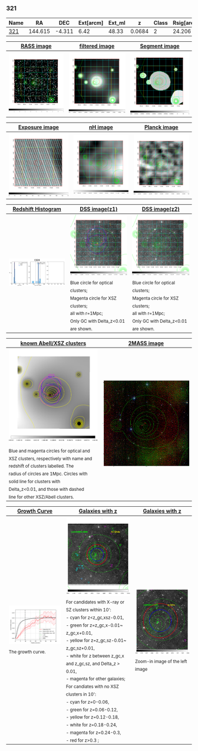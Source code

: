 <div STYLE="page-break-after: always;"></div>

### 321

|Name          |RA          |DEC      | Ext[arcm] | Ext_ml | z    | Class| Rsig[arcmin] | CRsig[c/s] | CR500[c/s] | R500[Mpc] |L500[erg/s]|F500[erg/s/cm^2]| M500[Msun]|Tx[keV]|beta|GC(XSZ,Delta_z<0.01)| GC(OPT,Delta_z<0.01)|GC|alias|
|--------------|------------|------------|---|---|-----------|--------|------|------|----|----|----|----|----|----|----|----|----|----|---|
|[321](script/321.md)     | 144.615       | -4.311       | 6.42    | 48.33   | 0.0684 | 2   | 24.206 |0.199 |0.181 |0.759 |3.689e+43 |3.248e-12 |1.328e+14 |2.605 |0.746 |L03, |Wen, |L03, |t324|

|[RASS image](../image/321/321_img.pdf)|[filtered image](../image/321/321_fil.pdf)|[Segment image](../image/321/321_seg.pdf)|
|-------------------|--------------------|-------------------|
| <img src="../image/321/321_img.png" width="300">  | <img src="../image/321/321_fil.png" width="300">   | <img src="../image/321/321_seg.png" width="300">  |

|[Exposure image](../image/321/321_mex.pdf)| [nH image](../image/321/321_nh.pdf)| [Planck image](../image/321/321_p.pdf)|
|-------------------|--------------------|-------------------|
|<img src="../image/321/321_mex.png" width="300">   | <img src="../image/321/321_nh.png" width="300">    | <img src="../image/321/321_p.png" width="300"> |

|[Redshift Histogram](../image/321/321_zg.pdf) | [DSS image(z1)](../image/321/321_dss_z1.pdf)      |  [DSS image(z2)](../image/321/321_dss_z2.pdf)    |
|-------------------|--------------------|-------------------|
|<img src="../image/321/321_zg.png" width="300"> |<img src="../image/321/321_dss_z1.png" width="300"> <sub><br>Blue circle for optical clusters; <br>Magenta circle for XSZ clusters; <br>all with r=1Mpc; <br>Only GC with Delta_z<0.01 are shown. </sub>| <img src="../image/321/321_dss_z2.png" width="300"><sub><br>Blue circle for optical clusters; <br>Magenta circle for XSZ clusters; <br>all with r=1Mpc; <br>Only GC with Delta_z<0.01 are shown. </sub> |

|[known Abell/XSZ clusters](../image/321/321_m.pdf) | [2MASS image](../image/321/321_2mass.pdf)      |
|-------------------|-------------------|
|<img src=../image/321/321_m.png width="300"> <sub><br>Blue and magenta circles for optical and <br>XSZ clusters, respectively with name and <br>redshift of clusters labelled. The <br>radius of circles are 1Mpc. Circles with <br>solid line for clusters with <br>Delta_z<0.01, and those with dashed <br>line for other XSZ/Abell clusters.        </sub>|<img src="../image/321/321_2mass.png" width="300">  |

|[Growth Curve](../image/321/321_gca_all.png) |[Galaxies with z](../image/321/321_opt_ned.pdf) |[Galaxies with z](../image/321/321_opt_ned_zoom.pdf) |
|-------------------|-------------------|-------------------|
| <img src="../image/321/321_gca_all.png" width="300"> <sub><br>The growth curve.</sub>| <img src=../image/321/321_opt_ned.png width="300"> <br><sub> For candidates with X-ray or SZ clusters within 10': <br> - cyan for z<z_gc,xsz-0.01, <br> - green for z=z_gc,x-0.01~ z_gc,x+0.01, <br> - yellow for z=z_gc,sz-0.01~ z_gc,sz+0.01, <br> - white for z between z_gc,x and z_gc,sz, and Delta_z > 0.01, <br> - magenta for other galaxies; <br>For candiates with no XSZ clusters in 10': <br> - cyan for z=0-0.06, <br> - green for z=0.06-0.12, <br> - yellow for z=0.12-0.18, <br> - white for z=0.18-0.24, <br> - magenta for z=0.24-0.3, <br> - red for z>0.3 ;  </sub>|<img src=../image/321/321_opt_ned_zoom.png width="300">  <br><sub> Zoom-in image of the left image</sub>|




